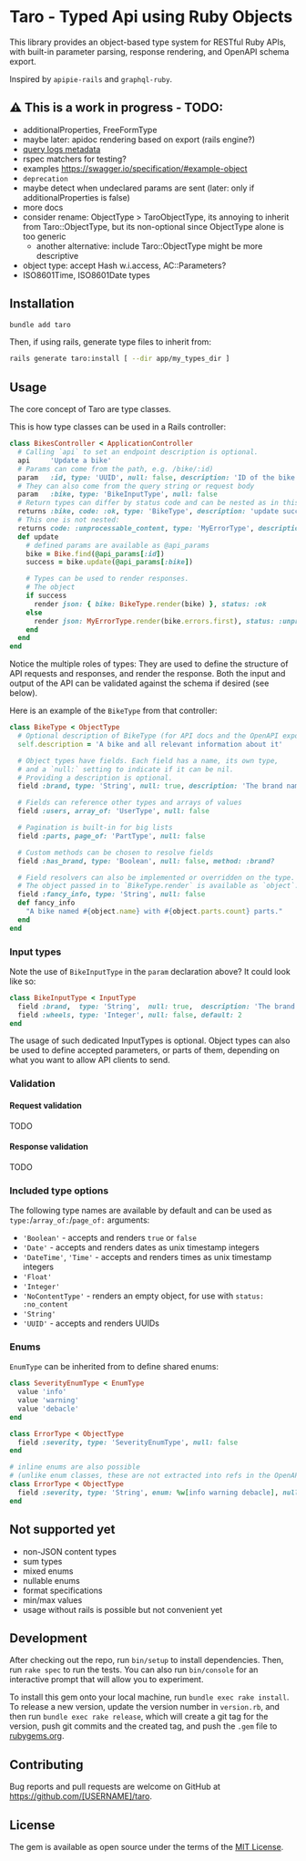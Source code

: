 # Taro - Typed Api using Ruby Objects

This library provides an object-based type system for RESTful Ruby APIs, with built-in parameter parsing, response rendering, and OpenAPI schema export.

Inspired by `apipie-rails` and `graphql-ruby`.

## ⚠️ This is a work in progress - TODO:

- additionalProperties, FreeFormType
- maybe later: apidoc rendering based on export (rails engine?)
- [query logs metadata](https://github.com/rmosolgo/graphql-ruby/blob/dcaaed1cea47394fad61fceadf291ff3cb5f2932/lib/generators/graphql/install_generator.rb#L48-L52)
- rspec matchers for testing?
- examples https://swagger.io/specification/#example-object
- `deprecation`
- maybe detect when undeclared params are sent (later: only if additionalProperties is false)
- more docs
- consider rename: ObjectType > TaroObjectType, its annoying to inherit from Taro::ObjectType, but its non-optional since ObjectType alone is too generic
  - another alternative: include Taro::ObjectType might be more descriptive
- object type: accept Hash w.i.access, AC::Parameters?
- ISO8601Time, ISO8601Date types

## Installation

```bash
bundle add taro
```

Then, if using rails, generate type files to inherit from:

```bash
rails generate taro:install [ --dir app/my_types_dir ]
```

## Usage

The core concept of Taro are type classes.

This is how type classes can be used in a Rails controller:

```ruby
class BikesController < ApplicationController
  # Calling `api` to set an endpoint description is optional.
  api     'Update a bike'
  # Params can come from the path, e.g. /bike/:id)
  param   :id, type: 'UUID', null: false, description: 'ID of the bike to update'
  # They can also come from the query string or request body
  param   :bike, type: 'BikeInputType', null: false
  # Return types can differ by status code and can be nested as in this case:
  returns :bike, code: :ok, type: 'BikeType', description: 'update success'
  # This one is not nested:
  returns code: :unprocessable_content, type: 'MyErrorType', description: 'failure'
  def update
    # defined params are available as @api_params
    bike = Bike.find(@api_params[:id])
    success = bike.update(@api_params[:bike])

    # Types can be used to render responses.
    # The object
    if success
      render json: { bike: BikeType.render(bike) }, status: :ok
    else
      render json: MyErrorType.render(bike.errors.first), status: :unprocessable_entity
    end
  end
end
```

Notice the multiple roles of types: They are used to define the structure of API requests and responses, and render the response. Both the input and output of the API can be validated against the schema if desired (see below).

Here is an example of the `BikeType` from that controller:

```ruby
class BikeType < ObjectType
  # Optional description of BikeType (for API docs and the OpenAPI export)
  self.description = 'A bike and all relevant information about it'

  # Object types have fields. Each field has a name, its own type,
  # and a `null:` setting to indicate if it can be nil.
  # Providing a description is optional.
  field :brand, type: 'String', null: true, description: 'The brand name'

  # Fields can reference other types and arrays of values
  field :users, array_of: 'UserType', null: false

  # Pagination is built-in for big lists
  field :parts, page_of: 'PartType', null: false

  # Custom methods can be chosen to resolve fields
  field :has_brand, type: 'Boolean', null: false, method: :brand?

  # Field resolvers can also be implemented or overridden on the type.
  # The object passed in to `BikeType.render` is available as `object`.
  field :fancy_info, type: 'String', null: false
  def fancy_info
    "A bike named #{object.name} with #{object.parts.count} parts."
  end
end
```

### Input types

Note the use of `BikeInputType` in the `param` declaration above? It could look like so:

```ruby
class BikeInputType < InputType
  field :brand,  type: 'String',  null: true,  description: 'The brand name'
  field :wheels, type: 'Integer', null: false, default: 2
end
```

The usage of such dedicated InputTypes is optional. Object types can also be used to define accepted parameters, or parts of them, depending on what you want to allow API clients to send.

### Validation

#### Request validation

TODO

#### Response validation

TODO

### Included type options

The following type names are available by default and can be used as `type:`/`array_of:`/`page_of:` arguments:

- `'Boolean'` - accepts and renders `true` or `false`
- `'Date'` - accepts and renders dates as unix timestamp integers
- `'DateTime'`, `'Time'` - accepts and renders times as unix timestamp integers
- `'Float'`
- `'Integer'`
- `'NoContentType'` - renders an empty object, for use with `status: :no_content`
- `'String'`
- `'UUID'` - accepts and renders UUIDs

### Enums

`EnumType` can be inherited from to define shared enums:

```ruby
class SeverityEnumType < EnumType
  value 'info'
  value 'warning'
  value 'debacle'
end

class ErrorType < ObjectType
  field :severity, type: 'SeverityEnumType', null: false
end

# inline enums are also possible
# (unlike enum classes, these are not extracted into refs in the OpenAPI export)
class ErrorType < ObjectType
  field :severity, type: 'String', enum: %w[info warning debacle], null: false
end
```

## Not supported yet

- non-JSON content types
- sum types
- mixed enums
- nullable enums
- format specifications
- min/max values
- usage without rails is possible but not convenient yet

## Development

After checking out the repo, run `bin/setup` to install dependencies. Then, run `rake spec` to run the tests. You can also run `bin/console` for an interactive prompt that will allow you to experiment.

To install this gem onto your local machine, run `bundle exec rake install`. To release a new version, update the version number in `version.rb`, and then run `bundle exec rake release`, which will create a git tag for the version, push git commits and the created tag, and push the `.gem` file to [rubygems.org](https://rubygems.org).

## Contributing

Bug reports and pull requests are welcome on GitHub at https://github.com/[USERNAME]/taro.

## License

The gem is available as open source under the terms of the [MIT License](https://opensource.org/licenses/MIT).
